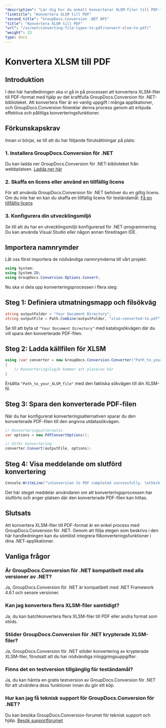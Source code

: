 ```yaml
---
"description": "Lär dig hur du enkelt konverterar XLSM-filer till PDF-format med GroupDocs.Conversion för .NET. Steg-för-steg-guide ingår."
"linktitle": "Konvertera XLSM till PDF"
"second_title": "GroupDocs.Conversion .NET API"
"title": "Konvertera XLSM till PDF"
"url": "/sv/net/converting-file-types-to-pdf/convert-xlsm-to-pdf/"
"weight": 23
type: docs
---
```

# Konvertera XLSM till PDF

## Introduktion
I den här handledningen ska vi gå in på processen att konvertera XLSM-filer till PDF-format med hjälp av det kraftfulla GroupDocs.Conversion för .NET-biblioteket. Att konvertera filer är en vanlig uppgift i många applikationer, och GroupDocs.Conversion förenklar denna process genom att erbjuda effektiva och pålitliga konverteringsfunktioner.
## Förkunskapskrav
Innan vi börjar, se till att du har följande förutsättningar på plats:
### 1. Installera GroupDocs.Conversion för .NET
Du kan ladda ner GroupDocs.Conversion för .NET-biblioteket från webbplatsen. [Ladda ner här](https://releases.groupdocs.com/conversion/net/)
### 2. Skaffa en licens eller använd en tillfällig licens
För att använda GroupDocs.Conversion för .NET behöver du en giltig licens. Om du inte har en kan du skaffa en tillfällig licens för teständamål. [Få en tillfällig licens](https://purchase.groupdocs.com/temporary-license/)
### 3. Konfigurera din utvecklingsmiljö
Se till att du har en utvecklingsmiljö konfigurerad för .NET-programmering. Du kan använda Visual Studio eller någon annan föredragen IDE.

## Importera namnrymder
Låt oss först importera de nödvändiga namnrymderna till vårt projekt:
```csharp
using System;
using System.IO;
using GroupDocs.Conversion.Options.Convert;
```

Nu ska vi dela upp konverteringsprocessen i flera steg:
## Steg 1: Definiera utmatningsmapp och filsökväg
```csharp
string outputFolder = "Your Document Directory";
string outputFile = Path.Combine(outputFolder, "xlsm-converted-to.pdf");
```
Se till att byta ut `"Your Document Directory"` med katalogsökvägen där du vill spara den konverterade PDF-filen.
## Steg 2: Ladda källfilen för XLSM
```csharp
using (var converter = new GroupDocs.Conversion.Converter("Path_to_your_XLSM_file"))
{
	// Konverteringslogik kommer att placeras här
}
```
Ersätta `"Path_to_your_XLSM_file"` med den faktiska sökvägen till din XLSM-fil.
## Steg 3: Spara den konverterade PDF-filen
När du har konfigurerat konverteringsalternativen sparar du den konverterade PDF-filen till den angivna utdatasökvägen.
```csharp
// Konverteringsalternativ
var options = new PdfConvertOptions();

// Utför konvertering
converter.Convert(outputFile, options);
```
## Steg 4: Visa meddelande om slutförd konvertering
```csharp
Console.WriteLine("\nConversion to PDF completed successfully. \nCheck output in {0}", outputFolder);
```
Det här steget meddelar användaren om att konverteringsprocessen har slutförts och anger platsen där den konverterade PDF-filen kan hittas.

## Slutsats
Att konvertera XLSM-filer till PDF-format är en enkel process med GroupDocs.Conversion för .NET. Genom att följa stegen som beskrivs i den här handledningen kan du sömlöst integrera filkonverteringsfunktioner i dina .NET-applikationer.
## Vanliga frågor
### Är GroupDocs.Conversion för .NET kompatibelt med alla versioner av .NET?
Ja, GroupDocs.Conversion för .NET är kompatibelt med .NET Framework 4.6.1 och senare versioner.
### Kan jag konvertera flera XLSM-filer samtidigt?
Ja, du kan batchkonvertera flera XLSM-filer till PDF eller andra format som stöds.
### Stöder GroupDocs.Conversion för .NET krypterade XLSM-filer?
Ja, GroupDocs.Conversion för .NET stöder konvertering av krypterade XLSM-filer, förutsatt att du har nödvändiga inloggningsuppgifter.
### Finns det en testversion tillgänglig för teständamål?
Ja, du kan hämta en gratis testversion av GroupDocs.Conversion för .NET för att utvärdera dess funktioner innan du gör ett köp.
### Hur kan jag få teknisk support för GroupDocs.Conversion för .NET?
Du kan besöka GroupDocs.Conversion-forumet för teknisk support och hjälp. [Besök supportforumet](https://forum.groupdocs.com/c/conversion/11)